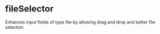 # fileSelector
Enhances input fields of type file by allowing drag and drop and better file selection
